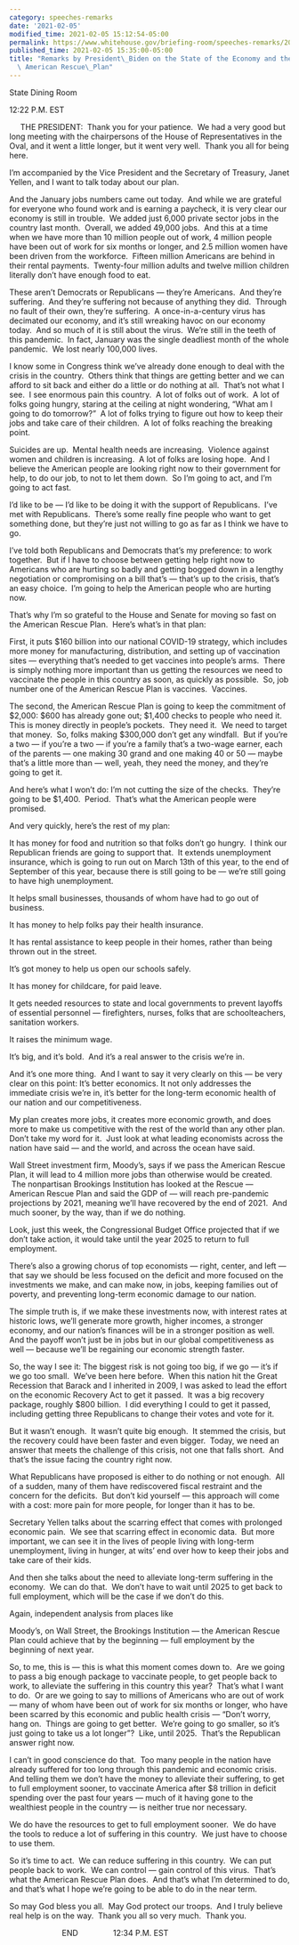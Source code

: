 ```yaml
---
category: speeches-remarks
date: '2021-02-05'
modified_time: 2021-02-05 15:12:54-05:00
permalink: https://www.whitehouse.gov/briefing-room/speeches-remarks/2021/02/05/remarks-by-president-biden-on-the-state-of-the-economy-and-the-need-for-the-american-rescue-plan/
published_time: 2021-02-05 15:35:00-05:00
title: "Remarks by President\_Biden on the State of the Economy and the Need for the\
  \ American Rescue\_Plan"
---
```

 
State Dining Room

12:22 P.M. EST

     THE PRESIDENT:  Thank you for your patience.  We had a very good
but long meeting with the chairpersons of the House of Representatives
in the Oval, and it went a little longer, but it went very well.  Thank
you all for being here.

I’m accompanied by the Vice President and the Secretary of Treasury,
Janet Yellen, and I want to talk today about our plan. 

And the January jobs numbers came out today.  And while we are grateful
for everyone who found work and is earning a paycheck, it is very clear
our economy is still in trouble.  We added just 6,000 private sector
jobs in the country last month.  Overall, we added 49,000 jobs.  And
this at a time when we have more than 10 million people out of work, 4
million people have been out of work for six months or longer, and 2.5
million women have been driven from the workforce.  Fifteen million
Americans are behind in their rental payments.  Twenty-four million
adults and twelve million children literally don’t have enough food to
eat.

These aren’t Democrats or Republicans — they’re Americans.  And they’re
suffering.  And they’re suffering not because of anything they did. 
Through no fault of their own, they’re suffering.  A once-in-a-century
virus has decimated our economy, and it’s still wreaking havoc on our
economy today.  And so much of it is still about the virus.  We’re still
in the teeth of this pandemic.  In fact, January was the single
deadliest month of the whole pandemic.  We lost nearly 100,000 lives.

I know some in Congress think we’ve already done enough to deal with the
crisis in the country.  Others think that things are getting better and
we can afford to sit back and either do a little or do nothing at all. 
That’s not what I see.  I see enormous pain this country.  A lot of
folks out of work.  A lot of folks going hungry, staring at the ceiling
at night wondering, “What am I going to do tomorrow?”  A lot of folks
trying to figure out how to keep their jobs and take care of their
children.  A lot of folks reaching the breaking point. 

Suicides are up.  Mental health needs are increasing.  Violence against
women and children is increasing.  A lot of folks are losing hope.  And
I believe the American people are looking right now to their government
for help, to do our job, to not to let them down.  So I’m going to act,
and I’m going to act fast.

I’d like to be — I’d like to be doing it with the support of
Republicans.  I’ve met with Republicans.  There’s some really fine
people who want to get something done, but they’re just not willing to
go as far as I think we have to go. 

I’ve told both Republicans and Democrats that’s my preference: to work
together.  But if I have to choose between getting help right now to
Americans who are hurting so badly and getting bogged down in a lengthy
negotiation or compromising on a bill that’s — that’s up to the crisis,
that’s an easy choice.  I’m going to help the American people who are
hurting now. 

That’s why I’m so grateful to the House and Senate for moving so fast on
the American Rescue Plan.  Here’s what’s in that plan:

First, it puts $160 billion into our national COVID-19 strategy, which
includes more money for manufacturing, distribution, and setting up of
vaccination sites — everything that’s needed to get vaccines into
people’s arms.  There is simply nothing more important than us getting
the resources we need to vaccinate the people in this country as soon,
as quickly as possible.  So, job number one of the American Rescue Plan
is vaccines.  Vaccines.

The second, the American Rescue Plan is going to keep the commitment of
$2,000: $600 has already gone out; $1,400 checks to people who need it. 
This is money directly in people’s pockets.  They need it.  We need to
target that money.  So, folks making $300,000 don’t get any windfall. 
But if you’re a two — if you’re a two — if you’re a family that’s a
two-wage earner, each of the parents — one making 30 grand and one
making 40 or 50 — maybe that’s a little more than — well, yeah, they
need the money, and they’re going to get it.

And here’s what I won’t do: I’m not cutting the size of the checks. 
They’re going to be $1,400.  Period.  That’s what the American people
were promised.

And very quickly, here’s the rest of my plan:

It has money for food and nutrition so that folks don’t go hungry.  I
think our Republican friends are going to support that.  It extends
unemployment insurance, which is going to run out on March 13th of this
year, to the end of September of this year, because there is still going
to be — we’re still going to have high unemployment. 

It helps small businesses, thousands of whom have had to go out of
business. 

It has money to help folks pay their health insurance.

It has rental assistance to keep people in their homes, rather than
being thrown out in the street.

It’s got money to help us open our schools safely.

It has money for childcare, for paid leave. 

It gets needed resources to state and local governments to prevent
layoffs of essential personnel — firefighters, nurses, folks that are
schoolteachers, sanitation workers.

It raises the minimum wage. 

It’s big, and it’s bold.  And it’s a real answer to the crisis we’re
in. 

And it’s one more thing.  And I want to say it very clearly on this — be
very clear on this point: It’s better economics. It not only addresses
the immediate crisis we’re in, it’s better for the long-term economic
health of our nation and our competitiveness. 

My plan creates more jobs, it creates more economic growth, and does
more to make us competitive with the rest of the world than any other
plan.  Don’t take my word for it.  Just look at what leading economists
across the nation have said — and the world, and across the ocean have
said. 

Wall Street investment firm, Moody’s, says if we pass the American
Rescue Plan, it will lead to 4 million more jobs than otherwise would be
created.  The nonpartisan Brookings Institution has looked at the Rescue
— American Rescue Plan and said the GDP of — will reach pre-pandemic
projections by 2021, meaning we’ll have recovered by the end of 2021. 
And much sooner, by the way, than if we do nothing.

Look, just this week, the Congressional Budget Office projected that if
we don’t take action, it would take until the year 2025 to return to
full employment. 

There’s also a growing chorus of top economists — right, center, and
left — that say we should be less focused on the deficit and more
focused on the investments we make, and can make now, in jobs, keeping
families out of poverty, and preventing long-term economic damage to our
nation.

The simple truth is, if we make these investments now, with interest
rates at historic lows, we’ll generate more growth, higher incomes, a
stronger economy, and our nation’s finances will be in a stronger
position as well.  And the payoff won’t just be in jobs but in our
global competitiveness as well — because we’ll be regaining our economic
strength faster.

So, the way I see it: The biggest risk is not going too big, if we go —
it’s if we go too small.  We’ve been here before.  When this nation hit
the Great Recession that Barack and I inherited in 2009, I was asked to
lead the effort on the economic Recovery Act to get it passed.  It was a
big recovery package, roughly $800 billion.  I did everything I could to
get it passed, including getting three Republicans to change their votes
and vote for it. 

But it wasn’t enough.  It wasn’t quite big enough.  It stemmed the
crisis, but the recovery could have been faster and even bigger.  Today,
we need an answer that meets the challenge of this crisis, not one that
falls short.  And that’s the issue facing the country right now. 

What Republicans have proposed is either to do nothing or not enough. 
All of a sudden, many of them have rediscovered fiscal restraint and the
concern for the deficits.  But don’t kid yourself — this approach will
come with a cost: more pain for more people, for longer than it has to
be.

Secretary Yellen talks about the scarring effect that comes with
prolonged economic pain.  We see that scarring effect in economic data. 
But more important, we can see it in the lives of people living with
long-term unemployment, living in hunger, at wits’ end over how to keep
their jobs and take care of their kids.

And then she talks about the need to alleviate long-term suffering in
the economy.  We can do that.  We don’t have to wait until 2025 to get
back to full employment, which will be the case if we don’t do this.

Again, independent analysis from places like

Moody’s, on Wall Street, the Brookings Institution — the American Rescue
Plan could achieve that by the beginning — full employment by the
beginning of next year.

So, to me, this is — this is what this moment comes down to.  Are we
going to pass a big enough package to vaccinate people, to get people
back to work, to alleviate the suffering in this country this year? 
That’s what I want to do.  Or are we going to say to millions of
Americans who are out of work — many of whom have been out of work for
six months or longer, who have been scarred by this economic and public
health crisis — “Don’t worry, hang on.  Things are going to get better. 
We’re going to go smaller, so it’s just going to take us a lot longer”? 
Like, until 2025.  That’s the Republican answer right now.

I can’t in good conscience do that.  Too many people in the nation have
already suffered for too long through this pandemic and economic
crisis.  And telling them we don’t have the money to alleviate their
suffering, to get to full employment sooner, to vaccinate America after
$8 trillion in deficit spending over the past four years — much of it
having gone to the wealthiest people in the country — is neither true
nor necessary.

We do have the resources to get to full employment sooner.  We do have
the tools to reduce a lot of suffering in this country.  We just have to
choose to use them.

So it’s time to act.  We can reduce suffering in this country.  We can
put people back to work.  We can control — gain control of this virus. 
That’s what the American Rescue Plan does.  And that’s what I’m
determined to do, and that’s what I hope we’re going to be able to do in
the near term.

So may God bless you all.  May God protect our troops.  And I truly
believe real help is on the way.  Thank you all so very much.  Thank
you.

                        END                12:34 P.M. EST

